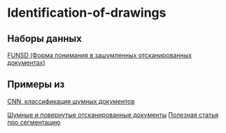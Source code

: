 # Identification-of-drawings

## Наборы данных

[FUNSD (Форма понимания в зашумленных отсканированных документах)](https://guillaumejaume.github.io/FUNSD/index.html)

## Примеры из 

[CNN, классификация шумных документов](https://www.kaggle.com/sthabile/cnn-to-predict-the-rotation-of-noisy-scanned-pages)

[Шумные и повернутые отсканированные документы](https://www.kaggle.com/sthabile/noisy-and-rotated-scanned-documents/code)
[Полезная статья про сегментацию](https://www.pyimagesearch.com/2020/10/05/object-detection-bounding-box-regression-with-keras-tensorflow-and-deep-learning/)
